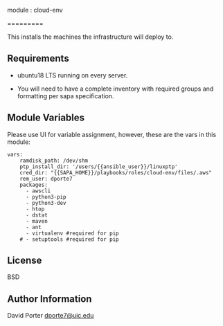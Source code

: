 
module : cloud-env

=========

This installs the machines the infrastructure will deploy to. 


Requirements
------------
- ubuntu18 LTS running on every server. 

- You will need to have a complete inventory with required groups and formatting per sapa specification. 


Module Variables
--------------
Please use UI for variable assignment, however, these are the vars in this module:
```
vars:
    ramdisk_path: /dev/shm
    ptp_install_dir: '/users/{{ansible_user}}/linuxptp'
    cred_dir: "{{SAPA_HOME}}/playbooks/roles/cloud-env/files/.aws"
    rem_user: dporte7
    packages:
      - awscli
      - python3-pip
      - python3-dev
      - htop
      - dstat
      - maven
      - ant
      - virtualenv #required for pip
    # - setuptools #required for pip
```


License
-------

BSD

Author Information
------------------

David Porter 
dporte7@uic.edu

